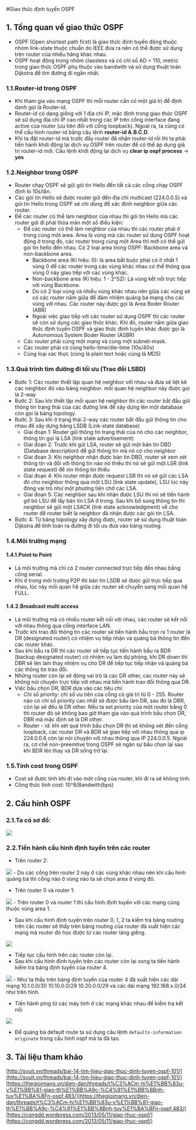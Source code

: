 #Giao thức định tuyến OSPF
## 1. Tổng quan về giao thức OSPF
- OSPF (Open shortest path first) là giao thức định tuyến động thuộc nhóm link-state thuộc chuẩn do IEEE đưa ra nên có thể được sử dụng trên router của nhiều hãng khác nhau.
- OSPF hoạt động trong nhóm classless và có chỉ số AD = 110, metric trong giao thức OSPF phụ thuộc vào bandwith và sử dụng thuật toán Dijkstra để tìm đường đi ngắn nhất.

### 1.1.Router-id trong OSPF
- Khi tham gia vào mạng OSPF thì mỗi router cần có một giá trị để định danh gọi là Router-id.
- Router-id có dạng giống với 1 địa chỉ IP, mặc định trong giao thức OSPF sẽ sử dụng địa chỉ IP cao nhất trong các IP trên cổng interface đang active của router (ưu tiên đối với cổng loopback). Ngoài ra, ta cũng có thể cấu hình router-id bằng câu lệnh **router-id A.B.C.D**.
- Khi ta đặt router-id mà trước đấy router đã nhận router-id rồi thì ta phải tiến hành khởi động lại dịch vụ OSPF trên router để có thể áp dụng giá trị router-id mới. Câu lệnh khởi động lại dịch vụ **clear ip ospf process** -> **yes**

### 1.2.Neighbor trong OSPF
- Router chạy OSPF sẽ gửi gói tin Hello đến tất cả các cổng chạy OSPF định kì 10s/lần.
- Các gói tin Hello sẽ được router gửi đến địa chỉ multicast (224.0.0.5) và gói tin Hello trong OSPF sẽ chỉ dùng để xác định neighbor giữa các router.
- Để các router có thể làm neighbor của nhau thì gói tin Hello mà các router gửi đi phải thỏa mãn một số điều kiện:
	- Để các router có thể làm neighbor của nhau thì các router phải ở trong cùng một area. Area là vùng mà các router sử dụng OSPF hoạt động ở trong đó, các router trong cùng một Area thì mới có thể gửi gói tin hello đến nhau. Có 2 loại area trong OSPF: Backbone area và non-backbone area.
		<ul>
		<li>Backbone area (Kí hiệu: 0): là area bắt buộc phải có ít nhất 1 vùng 0 để các router trong các vùng khác nhau có thể thông qua vùng 0 này giao tiếp với các vùng khác.</li>
		<li>Non-backbone area (Kí hiệu: 1 - 2^52): Là vùng kết nối trực tiếp với vùng Backbone.</li>
		<li>Do có 2 loại vùng và nhiều vùng khác nhau nên giữa các vùng sẽ có các router nằm giữa để đảm nhiệm quảng bá mạng cho các vùng với nhau. Các router này được gọi là Area Boder Router (ABR)</li>
		<li>Ngoài việc giao tiếp với các router sử dụng OSPF thì các router sẽ còn sử dụng các giao thức khác. Khi đó, router nằm giữa giao thức định tuyến OSPF và giao thức định tuyến khác được gọi là Autonomous System Boder Router (ASBR)</li>
		</ul>
	- Các router phải cùng một mạng và cùng một subnet-mask.
	- Các router phải có cùng hello-time/die-time (10s/40s)
	- Cùng loại xác thực (cùng là plain text hoặc cùng là MD5)

### 1.3.Quá trình tìm đường đi tối ưu (Trao đổi LSBD)
- Bước 1: Các router thiết lập quan hệ neighbor với nhau và đưa sẽ liệt kê các neighbor đó vào bảng neighbor. mối quan hệ neighbor này được gọi là 2-way
- Bước 2: Sau khi thiết lập mối quan hệ neighbor thì các router bắt đầu gửi thông tin trạng thái của các đường link để xây dựng lên một database còn gọi là bảng topology.
- Bước 3: Sau khi ở trạng thái 2-way các router bắt đầu gửi thông tin cho nhau để xây dựng bảng LSDB (Link-state database)
	<ul>
	<li>Giai đoạn 1: Router gửi thông tin trạng thái của nó cho các neighbor, thông tin gọi là LSA (link state advertisement)</li>
	<li>Giai đoạn 2: Trước khi gửi LSA, router sẽ gửi một bản tin DBD (Database description) để gửi thông tin mà nó có cho neighbor</li>
	<li>Giai đoạn 3: Khi neighbor nhận được bản tin DBD, router sẽ xem xét thông tin và đối với thông tin nào nó thiếu thì nó sẽ gửi một LSR (link state request) để xin thông tin thiếu</li>
	<li>Giai đoạn 4: Khi router nhận được request LSR thì nó sẽ gửi các LSA đó cho neighbor thông qua một LSU (link state update), LSU lúc này đóng vai trò như một phương tiện chở các LSA.</li>
	<li>Giai đoạn 5: Các neighbor sau khi nhận được LSU thì nó sẽ tiến hành gỡ bỏ LSU để lấy bản tin LSA ở trong. Sau khi bổ sung thông tin thì neighbor sẽ gửi một LSACK (link state acknowledgment) về cho router để router biết là neighbor đã nhận được các gói tin LSA.</li>
	</ul>
- Bước 4: Từ bảng topology xây dựng được, router sẽ sử dụng thuật toán Dijkstra để tính toán ra đường đi tối ưu đưa vào bảng routing.

### 1.4.Môi trường mạng
#### 1.4.1.Point to Point
- Là môi trường mà chỉ có 2 router connected trực tiếp đến nhau bằng cổng serial.
- Khi ở trong môi trường P2P thì bản tin LSDB sẽ được gửi trực tiếp qua nhau, lúc này mối quan hệ giữa các router sẽ chuyển sang mối quan hệ FULL.

#### 1.4.2.Broadcast multi access
- Là môi trường mà có nhiều router kết nối với nhau, các router sẽ kết nối với nhau thông qua cổng interface LAN.
- Trước khi trao đổi thông tin các router sẽ tiến hành bầu trọn ra 1 router là DR (designated router) có nhiệm vụ tiếp nhận và quảng bá thông tin đến các router khác.
- Sau khi bầu ra DR thì các router sẽ tiếp tục tiến hành bầu ra BDR (backup designated router) có nhiệm vụ làm dự phòng, khi DR down thì DBR sẽ lên làm thay nhiệm vụ cho DR để tiếp tục tiếp nhận và quảng bá các thông tin trao đổi.
- Những router còn lại sẽ đóng vai trò là các DR other, các router này sẽ không nói chuyện trực tiếp với nhau mà tiến hành trao đổi thông qua DR.
- Việc bầu chọn DR, BDR dựa vào các tiêu chí:
	- Chỉ số priority: chỉ số ưu tiên của cổng có giá trị từ 0 - 255. Router nào có chỉ số priority cao nhất sẽ được bầu làm DR, sau đó là DBR, còn lại sẽ đều là DR other. Nếu ta set priority của một router bằng 0 thì router đó sẽ không bao giờ tham gia vào quá trình bầu chọn DR, DBR mà mặc định sẽ là DR other.
	- Router - id: khi xét quá trình bầu chọn DR thì sẽ không xét đến cổng loopback, các router DR và BDR sẽ giao tiếp với nhau thông qua ip 224.0.0.6 còn lại nói chuyện với nhau thông qua IP 224.0.0.5. Ngoài ra, cơ chế non-preemtive trong OSPF sẽ ngăn sự bầu chọn lại sau khi BDR lên thay và DR sống trở lại.

### 1.5.Tính cost trong OSPF
- Cost sẽ được tính khi đi vào một cổng của router, khi đi ra sẽ không tính.
- Công thức tính cost: 10^8/Bandwith(bps)


## 2. Cấu hình OSPF 
### 2.1.Ta có sơ đồ:
<img src='https://i.imgur.com/FWzUKPO.png'>

### 2.2.Tiến hành cấu hình định tuyến trên các router
- Trên router 2:
<img src='https://i.imgur.com/ArYQZlW.png'>
	- Do các cổng trên router 2 này ở các vùng khác nhau nên khi cấu hình quảng bá thì cổng nào ở vùng nào ta sẽ chọn area ở vùng đó.

- Trên router 0 và router 1:
<img src='https://i.imgur.com/ArYQZlW.png'>
	- Trên router 0 và router 1 thì cấu hình định tuyến với các mạng cùng thuộc vùng area 1.

- Sau khi cấu hình định tuyến trên router 0, 1, 2 ta kiểm tra bảng routing trên các router sẽ thấy trên bảng routing của router đã xuất hiện các mạng mà router đó học được từ các router láng giềng.
<img src='https://i.imgur.com/t8BxExp.png'>

- Tiếp tục cấu hình trên các router còn lại.
- Sau khi cấu hình định tuyến trên các router còn lại xong ta tiến hành kiểm tra bảng định tuyến của router 4.
<img src='https://i.imgur.com/rjG4a6j.png'>
	- Như ta thấy trên bảng định tuyến của router 4 đã xuất hiện các dải mạng 10.1.0.0/30 10.10.0.0/29 10.20.0.0/29 và các dải mạng 192.168.x.0/24 như trên hình.
  
- Tiến hành ping từ các máy tính ở các mạng khác nhau để kiểm tra kết nối
<img src='https://i.imgur.com/RvMIJlY.png'>

- Để quảng bá default route ta sử dụng câu lệnh `defaults-information originate` trong cấu hình ospf mà ta đã tạo.
## 3. Tài liệu tham khảo
[http://svuit.vn/threads/bai-14-tim-hieu-giao-thuc-dinh-tuyen-ospf-101/](http://svuit.vn/threads/bai-14-tim-hieu-giao-thuc-dinh-tuyen-ospf-101/)
[https://thegioimang.vn/dien-dan/threads/t%C3%ACm-hi%E1%BB%83u-v%E1%BB%81-giao-th%E1%BB%A9c-%C4%91%E1%BB%8Bnh-tuy%E1%BA%BFn-ospf.483/](https://thegioimang.vn/dien-dan/threads/t%C3%ACm-hi%E1%BB%83u-v%E1%BB%81-giao-th%E1%BB%A9c-%C4%91%E1%BB%8Bnh-tuy%E1%BA%BFn-ospf.483/)
[https://congdd.wordpress.com/2013/05/11/giao-thuc-ospf/](https://congdd.wordpress.com/2013/05/11/giao-thuc-ospf/)
